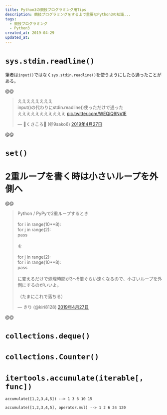 ```yaml
---
title: Python3の競技プログラミング用Tips
description: 競技プログラミングをする上で重要なPython3の知識...
tags:
  - 競技プログラミング
  - Python3
created_at: 2019-04-29
updated_at:
---
```


# `sys.stdin.readline()`
筆者は`input()`ではなく`sys.stdin.readline()`を使うようにしたら通ったことがある。

@@
<blockquote class="twitter-tweet" data-lang="ja"><p lang="ja" dir="ltr">ええええええええ<br>input()の代わりにstdin.readline()使っただけで通った<br>えええええええええええ <a href="https://t.co/WEQiQ9Np1E">pic.twitter.com/WEQiQ9Np1E</a></p>&mdash; 🌾くさころ🌾 (@9sako6) <a href="https://twitter.com/9sako6/status/1122073726894260225?ref_src=twsrc%5Etfw">2019年4月27日</a></blockquote>
<script async src="https://platform.twitter.com/widgets.js" charset="utf-8"></script>
@@


# `set()`

# 2重ループを書く時は小さいループを外側へ
@@
<blockquote class="twitter-tweet" data-lang="ja"><p lang="ja" dir="ltr">Python / PyPyで2重ループするとき<br><br>for i in range(10**8):<br>    for j in range(2):<br>        pass<br><br>を<br><br>for j in range(2):<br>    for i in range(10**8):<br>        pass<br><br>に変えるだけで処理時間が3〜5倍ぐらい速くなるので、小さいループを外側にするのがいいよ。<br><br>（たまにこれで落ちる）</p>&mdash; きり (@kiri8128) <a href="https://twitter.com/kiri8128/status/1122045783988006913?ref_src=twsrc%5Etfw">2019年4月27日</a></blockquote>
<script async src="https://platform.twitter.com/widgets.js" charset="utf-8"></script>
@@


# `collections.deque()`
# `collections.Counter()`

# `itertools.accumulate(iterable[, func])`

`accumulate([1,2,3,4,5]) --> 1 3 6 10 15`


`accumulate([1,2,3,4,5], operator.mul) --> 1 2 6 24 120`